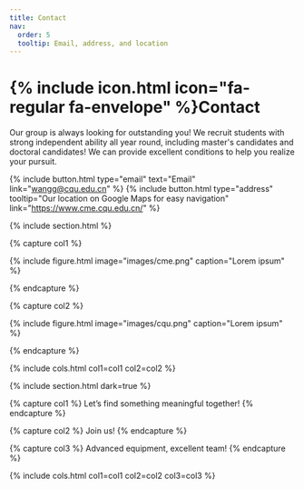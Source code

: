 ```yaml
---
title: Contact
nav:
  order: 5
  tooltip: Email, address, and location
---
```


# {% include icon.html icon="fa-regular fa-envelope" %}Contact

Our group is always looking for outstanding you! 
We recruit students with strong independent ability all year round, including master's candidates and doctoral candidates! 
We can provide excellent conditions to help you realize your pursuit.

{%
  include button.html
  type="email"
  text="Email"
  link="wangg@cqu.edu.cn"
%}
{%
  include button.html
  type="address"
  tooltip="Our location on Google Maps for easy navigation"
  link="https://www.cme.cqu.edu.cn/"
%}

{% include section.html %}

{% capture col1 %}

{%
  include figure.html
  image="images/cme.png"
  caption="Lorem ipsum"
%}

{% endcapture %}

{% capture col2 %}

{%
  include figure.html
  image="images/cqu.png"
  caption="Lorem ipsum"
%}

{% endcapture %}

{% include cols.html col1=col1 col2=col2 %}

{% include section.html dark=true %}

{% capture col1 %}
Let’s find something 
meaningful together!
{% endcapture %}

{% capture col2 %}
Join us!
{% endcapture %}

{% capture col3 %}
Advanced equipment, excellent team!
{% endcapture %}

{% include cols.html col1=col1 col2=col2 col3=col3 %}
